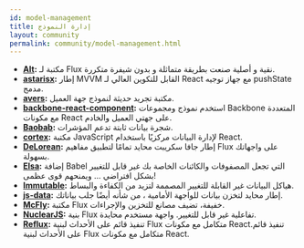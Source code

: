 ```yaml
---
id: model-management
title: إدارة النموذج
layout: community
permalink: community/model-management.html
---
```


* **[Alt](https://alt.js.org/):** مكتبة لـ Flux نقية و أصلية صنعت بطريقة متماثلة و بدون شيفرة متكررة.
* **[astarisx](https://zuudo.github.io/astarisx/):** إطار MVVM القابل للتكوين العالي لـ React مع جهاز توجيه pushState مدمج.
* **[avers](https://github.com/wereHamster/avers):** مكتبة تجريد حديثة لنموذج جهة العميل.
* **[backbone-react-component](https://github.com/magalhas/backbone-react-component):** استخدم نموذج ومجموعات Backbone المتعددة مع مكونات React على جهتي العميل والخادم.
* **[Baobab](https://github.com/Yomguithereal/baobab):** شجرة بيانات ثابتة تدعم المؤشرات.
* **[cortex](https://github.com/mquan/cortex/):** مكتبة JavaScript لإدارة البيانات مركزيًا باستخدام React.
* **[DeLorean](https://github.com/deloreanjs/delorean):** إطار جافا سكريبت محايد تمامًا لتطبيق مفاهيم Flux على واجهاتك بسهولة.
* **[Elsa](https://github.com/JonAbrams/elsa):** إضافة Babel التي تجعل المصفوفات والكائنات الخاصة بك غير قابل للتغيير بشكل افتراضي ... ويمنحهم قوى عظمى!
* **[Immutable](https://github.com/facebook/immutable-js):** هياكل البيانات غير القابلة للتغيير المصممة لتزيد من الكفاءة والبساط.
* **[js-data](https://www.js-data.io/):** إطار محايد لتخزن بيانات للواجهة الأمامية ، من شأنه أيضًا جلب بياناتك.
* **[McFly](https://github.com/kenwheeler/mcfly):** مكتبة Flux خفيفة، تضيف مصانع للتخزين والإجراءات.
* **[NuclearJS](https://github.com/optimizely/nuclear-js):** بنية Flux تفاعلية غير قابل للتغيير. واجهة مستخدم محايدة.
* **[Reflux](https://github.com/spoike/refluxjs):** تنفيذ قائم على الأحداث لبنية Flux متكامل مع مكونات React.تنفيذ قائم على الأحداث لبنية Flux متكامل مع مكونات React.
